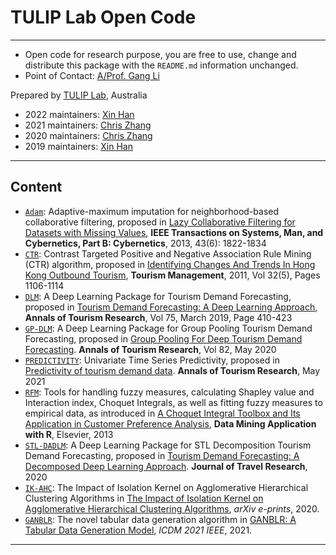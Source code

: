 # TULIP Lab Open Code  

---
- Open code for research purpose, you are free to use, change and distribute this package with the `README.md` information unchanged.
- Point of Contact: [A/Prof. Gang Li](https://github.com/tuliplab) 

Prepared by [TULIP Lab](http://www.tulip.org.au), Australia

- 2022 maintainers: [Xin Han](https://github.com/xhan97)
- 2021 maintainers: [Chris Zhang](https://github.com/chriszhangpodo) 
- 2020 maintainers: [Chris Zhang](https://github.com/chriszhangpodo) 
- 2019 maintainers: [Xin Han](https://github.com/xhan97)

---

## Content

* [`Adam`](Adam): Adaptive-maximum imputation for neighborhood-based collaborative filtering, proposed in [Lazy Collaborative Filtering for Datasets with Missing Values](http://dx.doi.org/10.1109/TSMCB.2012.2231411), **IEEE Transactions on Systems, Man, and Cybernetics, Part B: Cybernetics**, 2013, 43(6): 1822-1834
* [`CTR`](CTR): Contrast Targeted Positive and Negative Association Rule Mining (CTR) algorithm, proposed in [Identifying Changes And Trends In Hong Kong Outbound Tourism](http://dx.doi.org/10.1016/j.tourman.2010.09.011), **Tourism Management**, 2011, Vol 32(5), Pages 1106-1114
* [`DLM`](DLM): A Deep Learning Package for Tourism Demand Forecasting, proposed in [Tourism Demand Forecasting: A Deep Learning Approach](https://doi.org/10.1016/j.annals.2019.01.014), **Annals of Tourism Research**, Vol 75, March 2019, Page 410-423
* [`GP-DLM`](GP-DLM): A Deep Learning Package for Group Pooling Tourism Demand Forecasting, proposed in [Group Pooling For Deep Tourism Demand Forecasting](https://doi.org/10.1016/j.annals.2020.102899). **Annals of Tourism Research**, Vol 82, May 2020
* [`PREDICTIVITY`](PREDICTIVITY): Univariate Time Series Predictivity, proposed in [Predictivity of tourism demand data](https://doi.org/10.1016/j.annals.2021.103234). **Annals of Tourism Research**, May 2021
* [`RFM`](RFM): Tools for handling fuzzy measures, calculating Shapley value and Interaction index,  Choquet Integrals, as well as fitting fuzzy measures to empirical data, as introduced in [A Choquet Integral Toolbox and Its Application in Customer Preference Analysis](http://books.google.com.au/books?id=nYpqAAAAQBAJ&pg=PA247&lpg=PA247&dq=A+Choquet+Integral+Toolbox+and+Its+Application+in+Customer+Preference+Analysis&source=bl&ots=wK84Bsn2D9&sig=sr_xiaV1bdYkObsKy2EdrK9yH4M&hl=en&sa=X&ei=6obWUumMMsjdkgXN9IDYDA&ved=0CD4Q6AEwAg#v=onepage&q=A%20Choquet%20Integral%20Toolbox%20and%20Its%20Application%20in%20Customer%20Preference%20Analysis&f=false), **Data Mining Application with R**, Elsevier, 2013
* [`STL-DADLM`](STL-DADLM): A Deep Learning Package for STL Decomposition Tourism Demand Forecasting, proposed in [Tourism Demand Forecasting: A Decomposed Deep Learning Approach](https://doi.org/10.1177/0047287520919522 ). **Journal of Travel Research**, 2020
* [`IK-AHC`](IK-AHC): The Impact of Isolation Kernel on Agglomerative Hierarchical Clustering Algorithms in [The Impact of Isolation Kernel on Agglomerative Hierarchical Clustering Algorithms](https://arxiv.org/pdf/2010.05473.pdf), <i>arXiv e-prints</i>, 2020.
* [`GANBLR`](GANBLR): The novel tabular data generation algorithm in [GANBLR: A Tabular Data Generation Model](https://ieeexplore.ieee.org/abstract/document/9679177), <i>ICDM 2021 IEEE</i>, 2021.

---